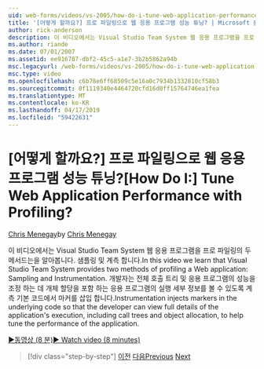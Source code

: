 ```yaml
---
uid: web-forms/videos/vs-2005/how-do-i-tune-web-application-performance-with-profiling
title: '[어떻게 할까요?] 프로 파일링으로 웹 응용 프로그램 성능 튜닝? | Microsoft 문서'
author: rick-anderson
description: 이 비디오에서는 Visual Studio Team System 웹 응용 프로그램을 프로 파일링의 두 메서드는을 알아봅니다. 샘플링 및 계측 합니다. 계측 inje...
ms.author: riande
ms.date: 07/01/2007
ms.assetid: ee916787-dbf2-45c5-a1e7-3b2b5862a94b
msc.legacyurl: /web-forms/videos/vs-2005/how-do-i-tune-web-application-performance-with-profiling
msc.type: video
ms.openlocfilehash: c6b78e6ff68509c5e16a0c7934b1332810cf58b3
ms.sourcegitcommit: 0f1119340e4464720cfd16d0ff15764746ea1fea
ms.translationtype: MT
ms.contentlocale: ko-KR
ms.lasthandoff: 04/17/2019
ms.locfileid: "59422631"
---
```

# <a name="how-do-i-tune-web-application-performance-with-profiling"></a><span data-ttu-id="2a308-105">[어떻게 할까요?] 프로 파일링으로 웹 응용 프로그램 성능 튜닝?</span><span class="sxs-lookup"><span data-stu-id="2a308-105">[How Do I:] Tune Web Application Performance with Profiling?</span></span>

<span data-ttu-id="2a308-106">[Chris Menegay](https://twitter.com/CMenegay)</span><span class="sxs-lookup"><span data-stu-id="2a308-106">by [Chris Menegay](https://twitter.com/CMenegay)</span></span>

<span data-ttu-id="2a308-107">이 비디오에서는 Visual Studio Team System 웹 응용 프로그램을 프로 파일링의 두 메서드는을 알아봅니다. 샘플링 및 계측 합니다.</span><span class="sxs-lookup"><span data-stu-id="2a308-107">In this video we learn that Visual Studio Team System provides two methods of profiling a Web application: Sampling and Instrumentation.</span></span> <span data-ttu-id="2a308-108">개발자는 전체 호출 트리 및 응용 프로그램의 성능을 조정 하는 데 개체 할당을 포함 하는 응용 프로그램의 실행 세부 정보를 볼 수 있도록 계측 기본 코드에서 마커를 삽입 합니다.</span><span class="sxs-lookup"><span data-stu-id="2a308-108">Instrumentation injects markers in the underlying code so that the developer can view full details of the application's execution, including call trees and object allocation, to help tune the performance of the application.</span></span>

[<span data-ttu-id="2a308-109">&#9654;동영상 (8 분)</span><span class="sxs-lookup"><span data-stu-id="2a308-109">&#9654; Watch video (8 minutes)</span></span>](https://channel9.msdn.com/Blogs/ASP-NET-Site-Videos/how-do-i-tune-web-application-performance-with-profiling)

> [!div class="step-by-step"]
> <span data-ttu-id="2a308-110">[이전](how-do-i-load-test-a-web-application.md)
> [다음](how-do-i-set-up-distributed-load-testing-for-high-volume-tests.md)</span><span class="sxs-lookup"><span data-stu-id="2a308-110">[Previous](how-do-i-load-test-a-web-application.md)
[Next](how-do-i-set-up-distributed-load-testing-for-high-volume-tests.md)</span></span>
